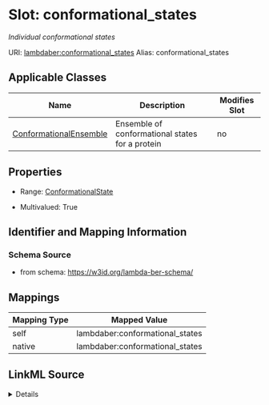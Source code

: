 

# Slot: conformational_states 


_Individual conformational states_





URI: [lambdaber:conformational_states](https://w3id.org/lambda-ber-schema/conformational_states)
Alias: conformational_states

<!-- no inheritance hierarchy -->





## Applicable Classes

| Name | Description | Modifies Slot |
| --- | --- | --- |
| [ConformationalEnsemble](ConformationalEnsemble.md) | Ensemble of conformational states for a protein |  no  |






## Properties

* Range: [ConformationalState](ConformationalState.md)

* Multivalued: True




## Identifier and Mapping Information






### Schema Source


* from schema: https://w3id.org/lambda-ber-schema/




## Mappings

| Mapping Type | Mapped Value |
| ---  | ---  |
| self | lambdaber:conformational_states |
| native | lambdaber:conformational_states |




## LinkML Source

<details>
```yaml
name: conformational_states
description: Individual conformational states
from_schema: https://w3id.org/lambda-ber-schema/
rank: 1000
alias: conformational_states
owner: ConformationalEnsemble
domain_of:
- ConformationalEnsemble
range: ConformationalState
multivalued: true
inlined: true
inlined_as_list: true

```
</details>